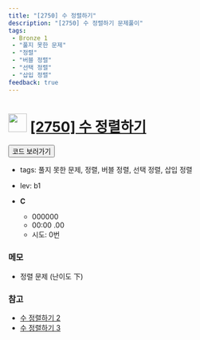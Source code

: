 ```yaml
---
title: "[2750] 수 정렬하기"
description: "[2750] 수 정렬하기 문제풀이"
tags: 
 - Bronze 1
 - "풀지 못한 문제"
 - "정렬"
 - "버블 정렬"
 - "선택 정렬"
 - "삽입 정렬"
feedback: true
---
```

<h1><img src="https://doky.space/assets/icpclev/b1.svg" height="37px"> <a href="http://icpc.me/2750" target="_blank">[2750] 수 정렬하기</a></h1>

<a href="https://github.com/DokySp/acmicpc-practice/tree/master/2750"><button class="btn btn-info">코드 보러가기</button></a>

 - tags: 풀지 못한 문제, 정렬, 버블 정렬, 선택 정렬, 삽입 정렬
 - lev: b1

- **C**
  - 000000
  - 00:00 .00
  - 시도: 0번

### 메모
 - 정렬 문제 (난이도 下)

### 참고
 - [수 정렬하기 2](https://uhug.github.io/docs/2751)
 - [수 정렬하기 3](https://uhug.github.io/docs/10989)
